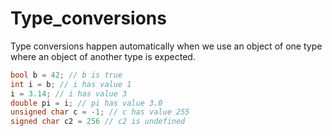 # Type_conversions

Type conversions happen automatically when we use an object of one type where an object of another type is expected.

```cpp
bool b = 42; // b is true
int i = b; // i has value 1
i = 3.14; // i has value 3
double pi = i; // pi has value 3.0
unsigned char c = -1; // c has value 255
signed char c2 = 256 // c2 is undefined
```
